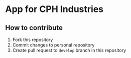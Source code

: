# App for CPH Industries

## How to contribute

1. Fork this repository
2. Commit changes to personal repository
3. Create pull request to `develop` branch in this repository
